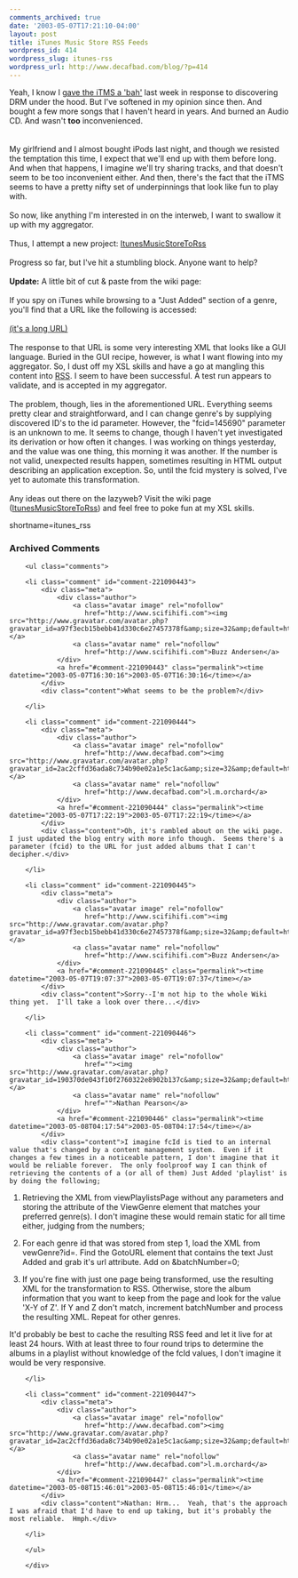 ```yaml
---
comments_archived: true
date: '2003-05-07T17:21:10-04:00'
layout: post
title: iTunes Music Store RSS Feeds
wordpress_id: 414
wordpress_slug: itunes-rss
wordpress_url: http://www.decafbad.com/blog/?p=414
---
```

Yeah, I know I <a href="http://www.decafbad.com/blog/geek/itunes_does_drm.html" target="_top">gave the iTMS a 'bah'</a>
last week in response to discovering DRM under the hood.  But I've softened in
my opinion since then.  And bought a few more songs that I haven't heard in years.
And burned an Audio CD.  And wasn't <strong>too</strong> inconvenienced.  
<br /><br />
My girlfriend and I almost
bought iPods last night, and though we resisted the temptation this time, I expect that
we'll end up with them before long.  And when that happens, I imagine we'll try sharing
tracks, and that doesn't seem to be too inconvenient either.  And then, there's the
fact that the iTMS seems to have a pretty nifty set of underpinnings that look like
fun to play with.
<br /><br />
So now, like anything I'm interested in on the interweb, I want to swallow it up with my aggregator.
<br /><br />
Thus, I attempt a new project:  <a href="http://www.decafbad.com/twiki/bin/view/Main/ItunesMusicStoreToRss">ItunesMusicStoreToRss</a>
<br /><br />
Progress so far, but I've hit a stumbling block.  Anyone want to help?
<br /><br />
<strong>Update:</strong> A little bit of cut &amp; paste from the wiki page:
<br /><br />
If you spy on iTunes while browsing to a "Just Added" section of a genre, you'll find that a URL like the following is accessed: 
<br /><br />
<a href="http://ax.phobos.apple.com.edgesuite.net/WebObjects/MZStore.woa/wa/com.apple.jingle.app.store.DirectAction/viewPlayListsPage?fcId=145690&amp;pageType=justAdded&amp;id=21" target="_top">(it's a long URL)</a>
<br /><br />
The response to that URL is some very interesting XML that looks like a GUI language.  Buried in the GUI recipe, however, is what I want flowing into my aggregator.  So, I dust off my XSL skills and have a go at mangling this content into <a href="http://www.decafbad.com/twiki/bin/view/Main/RSS">RSS</a>.  I seem to have been successful.  A test run appears to validate, and is accepted in my aggregator. 
<br /><br />
The problem, though, lies in the aforementioned URL.  Everything seems pretty clear and straightforward, and I can change genre's by supplying discovered ID's to the id parameter.  However, the  "fcid=145690" parameter  is an unknown to me.  It seems to change, though I haven't yet investigated its derivation or how often it changes.  I was working on things yesterday, and the value was one thing, this morning it was another. If the number is not valid, unexpected results happen, sometimes resulting in HTML output describing an application exception.  So, until the fcid mystery is solved, I've yet to automate this transformation. 
<br /><br />
Any ideas out there on the lazyweb?  Visit the wiki page (<a href="http://www.decafbad.com/twiki/bin/view/Main/ItunesMusicStoreToRss">ItunesMusicStoreToRss</a>) and feel free to poke fun at my XSL skills.
<!--more-->
shortname=itunes_rss

<div id="comments" class="comments archived-comments">
            <h3>Archived Comments</h3>
            
        <ul class="comments">
            
        <li class="comment" id="comment-221090443">
            <div class="meta">
                <div class="author">
                    <a class="avatar image" rel="nofollow" 
                       href="http://www.scifihifi.com"><img src="http://www.gravatar.com/avatar.php?gravatar_id=a97f3ecb15bebb41d330c6e27457378f&amp;size=32&amp;default=http://mediacdn.disqus.com/1320279820/images/noavatar32.png"/></a>
                    <a class="avatar name" rel="nofollow" 
                       href="http://www.scifihifi.com">Buzz Andersen</a>
                </div>
                <a href="#comment-221090443" class="permalink"><time datetime="2003-05-07T16:30:16">2003-05-07T16:30:16</time></a>
            </div>
            <div class="content">What seems to be the problem?</div>
            
        </li>
    
        <li class="comment" id="comment-221090444">
            <div class="meta">
                <div class="author">
                    <a class="avatar image" rel="nofollow" 
                       href="http://www.decafbad.com"><img src="http://www.gravatar.com/avatar.php?gravatar_id=2ac2cffd36ada8c734b90e02a1e5c1ac&amp;size=32&amp;default=http://mediacdn.disqus.com/1320279820/images/noavatar32.png"/></a>
                    <a class="avatar name" rel="nofollow" 
                       href="http://www.decafbad.com">l.m.orchard</a>
                </div>
                <a href="#comment-221090444" class="permalink"><time datetime="2003-05-07T17:22:19">2003-05-07T17:22:19</time></a>
            </div>
            <div class="content">Oh, it's rambled about on the wiki page.  I just updated the blog entry with more info though.  Seems there's a parameter (fcid) to the URL for just added albums that I can't decipher.</div>
            
        </li>
    
        <li class="comment" id="comment-221090445">
            <div class="meta">
                <div class="author">
                    <a class="avatar image" rel="nofollow" 
                       href="http://www.scifihifi.com"><img src="http://www.gravatar.com/avatar.php?gravatar_id=a97f3ecb15bebb41d330c6e27457378f&amp;size=32&amp;default=http://mediacdn.disqus.com/1320279820/images/noavatar32.png"/></a>
                    <a class="avatar name" rel="nofollow" 
                       href="http://www.scifihifi.com">Buzz Andersen</a>
                </div>
                <a href="#comment-221090445" class="permalink"><time datetime="2003-05-07T19:07:37">2003-05-07T19:07:37</time></a>
            </div>
            <div class="content">Sorry--I'm not hip to the whole Wiki thing yet.  I'll take a look over there...</div>
            
        </li>
    
        <li class="comment" id="comment-221090446">
            <div class="meta">
                <div class="author">
                    <a class="avatar image" rel="nofollow" 
                       href=""><img src="http://www.gravatar.com/avatar.php?gravatar_id=190370de043f10f2760322e8902b137c&amp;size=32&amp;default=http://mediacdn.disqus.com/1320279820/images/noavatar32.png"/></a>
                    <a class="avatar name" rel="nofollow" 
                       href="">Nathan Pearson</a>
                </div>
                <a href="#comment-221090446" class="permalink"><time datetime="2003-05-08T04:17:54">2003-05-08T04:17:54</time></a>
            </div>
            <div class="content">I imagine fcId is tied to an internal value that's changed by a content management system.  Even if it changes a few times in a noticeable pattern, I don't imagine that it would be reliable forever.  The only foolproof way I can think of retrieving the contents of a (or all of them) Just Added 'playlist' is by doing the following;

1. Retrieving the XML from viewPlaylistsPage without any parameters and storing the attribute of the ViewGenre element that matches your preferred genre(s).  I don't imagine these would remain static for all time either, judging from the numbers;

2. For each genre id that was stored from step 1, load the XML from vewGenre?id=.  Find the GotoURL element that contains the text Just Added and grab it's url attribute.  Add on &batchNumber=0;

3. If you're fine with just one page being transformed, use the resulting XML for the transformation to RSS.  Otherwise, store the album information that you want to keep from the page and look for the value 'X-Y of Z'.  If Y and Z don't match, increment batchNumber and process the resulting XML.  Repeat for other genres.

It'd probably be best to cache the resulting RSS feed and let it live for at least 24 hours.  With at least three to four round trips to determine the albums in a playlist without knowledge of the fcId values, I don't imagine it would be very responsive.</div>
            
        </li>
    
        <li class="comment" id="comment-221090447">
            <div class="meta">
                <div class="author">
                    <a class="avatar image" rel="nofollow" 
                       href="http://www.decafbad.com"><img src="http://www.gravatar.com/avatar.php?gravatar_id=2ac2cffd36ada8c734b90e02a1e5c1ac&amp;size=32&amp;default=http://mediacdn.disqus.com/1320279820/images/noavatar32.png"/></a>
                    <a class="avatar name" rel="nofollow" 
                       href="http://www.decafbad.com">l.m.orchard</a>
                </div>
                <a href="#comment-221090447" class="permalink"><time datetime="2003-05-08T15:46:01">2003-05-08T15:46:01</time></a>
            </div>
            <div class="content">Nathan: Hrm...  Yeah, that's the approach I was afraid that I'd have to end up taking, but it's probably the most reliable.  Hmph.</div>
            
        </li>
    
        </ul>
    
        </div>
    